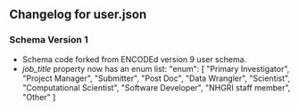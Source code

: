 ## Changelog for user.json

### Schema Version 1
* Schema code forked from ENCODEd version 9 user schema.
* *job_title* property now has an enum list:
    "enum": [
        "Primary Investigator",
        "Project Manager",
        "Submitter",
        "Post Doc",
        "Data Wrangler",
        "Scientist",
        "Computational Scientist",
        "Software Developer",
        "NHGRI staff member",
        "Other"
    ]
